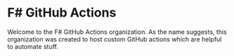 # F# GitHub Actions

Welcome to the F# GitHub Actions organization. As the name suggests, this
organization was created to host custom GitHub actions which are helpful to
automate stuff.
